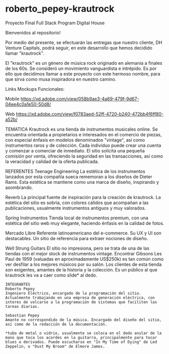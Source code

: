# roberto_pepey-krautrock
Proyecto Final Full Stack Program Digital House

Bienvenidos al repositorio!

Por medio del presente, se efectuarán las entregas que nuestro cliente, DH Venture Capitals, podrá seguir, en este desarrollo que hemos decidido llamar "krautrock".

El "krautrock" es un género de música rock originado en alemania a finales de los 60s. Se consideró un movimiento vanguardista e intrépido. Es por ello que decidimos llamar a este proyecto con este hermoso nombre, para que sirva como musa inspiradora en nuestro camino.

Links Mockups Funcionales:

Mobile
https://xd.adobe.com/view/058b9ae3-4a69-479f-9d67-04ee4c0a1e50-50d8/

Web
https://xd.adobe.com/view/f0783aed-52ff-4720-b240-472bb4f6ff80-a52b/

TEMATICA
Krautrock es una tienda de instrumentos musicales online. Se encuentra orientada a propietarios e interesados en el comercio de piezas, con especial énfasis en modelos denominados "vintage", así como instrumentos raros y de colección.
Cada individuo puede crear una cuenta y comenzar a comerciar de inmediato. El sitio solicita una pequeña comisión por venta, ofreciendo la seguridad en las transacciones, así como la veracidad y calidad de la oferta publicada.

REFERENTES
Teenage Engineering
    La estética de los instrumentos lanzados por esta compañía sueca rememoran a los diseños de Dieter Rams. Esta estética se mantiene como una marca de diseño, inspirando y asombrando.

Reverb
    La principal fuente de inspiración para la creación de krautrock. La estética del sitio es sobria, con colores cálidos que acompañan a las publicaciones, usualmente instrumentos antíguos y muy valorados.

Spring Instrumentos
    Tienda local de instrumentos premium, con una estética del sitio web muy elegante, haciendo énfasis en la calidad de fotos.

Mercado Libre
    Referente latinoamericano del e-commerce. Su UX y UI son destacables. Un sitio de referencia para extraer nociones de diseño.

Well Strung Guitars
    El sitio no impresiona, pero se trata de una de las tiendas con el mejor stock de instrumentos vintage. Encontrar Gibsons Les Paul de 1959 (valuadas en aproximadamente US$250k) es tan común como ver desfilar a los mejores músicos por su salón. Los clientes de esta tienda son exigentes, amantes de la historia y la colección. Es un público al que krautrock les va a caer como slide* al dedo.

    INTEGRANTES
    Roberto Pepey
    Ingeniero Eléctrico, encargado de la programación del sitio. Actualmente trabajando en una empresa de generación eléctrica, con interes de volcarse a la programación de sistemas que faciliten las tareas diarias.

    Sebastian Pepey
    Amante no correspondido de la música. Encargado del diseño del sitio, así como de la redacción de la documentación.
    
    *tubo de metal o vidrio, usualmente se coloca en el dedo anular de la mano que toca los acordes en la guitarra, principalmente para tocar blues o derivados. Puede escucharse en "In My Time of Dying" de Led Zeppelin, o "Dust My Broom" de Elmore James.

